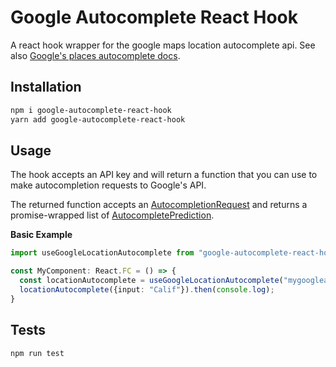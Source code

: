 # Google Autocomplete React Hook

A react hook wrapper for the google maps location autocomplete api. See also [Google's places autocomplete docs](https://developers.google.com/maps/documentation/javascript/reference/places-autocomplete-service).

## Installation

```sh
npm i google-autocomplete-react-hook
yarn add google-autocomplete-react-hook
```

## Usage

The hook accepts an API key and will return a function that you can use to make autocompletion requests to Google's API.

The returned function accepts an [AutocompletionRequest](https://developers.google.com/maps/documentation/javascript/reference/places-autocomplete-service#AutocompletionRequest)
and returns a promise-wrapped list of [AutocompletePrediction](https://developers.google.com/maps/documentation/javascript/reference/places-autocomplete-service#AutocompletePrediction).

**Basic Example**

```typescript
import useGoogleLocationAutocomplete from "google-autocomplete-react-hook";

const MyComponent: React.FC = () => {
  const locationAutocomplete = useGoogleLocationAutocomplete("mygoogleapikey");
  locationAutocomplete({input: "Calif"}).then(console.log);
}
```

## Tests

```sh
npm run test
```